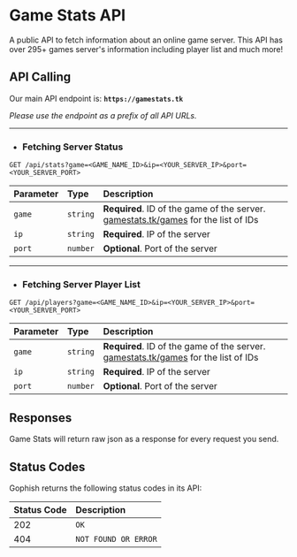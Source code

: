 # Game Stats API

A public API to fetch information about an online game server. This API has over 295+ games server's information including player list and much more!

## API Calling
Our main API endpoint is: **`https://gamestats.tk`**

*Please use the endpoint as a prefix of all API URLs.*

---
- ### Fetching Server Status


```http
GET /api/stats?game=<GAME_NAME_ID>&ip=<YOUR_SERVER_IP>&port=<YOUR_SERVER_PORT>
```

| Parameter | Type | Description |
| :--- | :--- | :--- |
| `game` | `string` | **Required**. ID of the game of the server. [gamestats.tk/games](https://gamestats.tk/games "Game ID List") for the list of IDs |
| `ip` | `string` | **Required**. IP of the server |
| `port` | `number` | **Optional**. Port of the server |

---
- ### Fetching Server Player List

```http
GET /api/players?game=<GAME_NAME_ID>&ip=<YOUR_SERVER_IP>&port=<YOUR_SERVER_PORT>
```

| Parameter | Type | Description |
| :--- | :--- | :--- |
| `game` | `string` | **Required**. ID of the game of the server. [gamestats.tk/games](https://gamestats.tk/games "Game ID List") for the list of IDs |
| `ip` | `string` | **Required**. IP of the server |
| `port` | `number` | **Optional**. Port of the server |

## Responses
Game Stats will return raw json as a response for every request you send.

## Status Codes

Gophish returns the following status codes in its API:

| Status Code | Description |
| :--- | :--- |
| 202 | `OK` |
| 404 | `NOT FOUND OR ERROR` |
